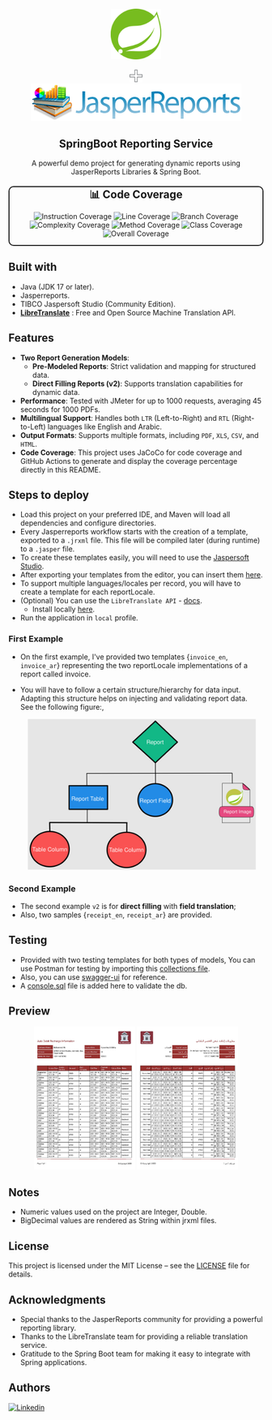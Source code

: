 <div align="center" style="margin-top: 20px">
  <img src="samples/spring.svg" width="100px" height="100px" alt="spring"/>
  <br/>
  <br/>
  <img src="samples/plus.svg" width="5%" alt="spring"/>
  <br/>
  <img src="samples/jasper-reports.png" width="417" alt="jasperreports"/>
  <h2>SpringBoot Reporting Service</h2>
  <p>A powerful demo project for generating dynamic reports using JasperReports Libraries & Spring Boot.</p>

<div align="center" style="margin: 20px 0; border: 2px solid; border-radius: 10px; background-color: transparent; max-width: 600px;">
  <h3 style="margin: 0; font-size: 1.5em;">📊 Code Coverage</h3>
  <div style="display: flex; flex-wrap: wrap; gap: 10px; justify-content: center;">

   ![Instruction Coverage](https://img.shields.io/badge/Instruction-83.44%25-yellow)
   ![Line Coverage](https://img.shields.io/badge/Line-80.79%25-yellow)
   ![Branch Coverage](https://img.shields.io/badge/Branch-100.0%25-brightgreen)
   ![Complexity Coverage](https://img.shields.io/badge/Complexity-84.51%25-yellow)
   ![Method Coverage](https://img.shields.io/badge/Method-83.58%25-yellow)
   ![Class Coverage](https://img.shields.io/badge/Class-100.0%25-brightgreen)
   ![Overall Coverage](https://img.shields.io/badge/Overall-83.27%25-yellow)

  </div>
</div>

</div>

## Built with
- Java (JDK 17 or later).
- Jasperreports.
- TIBCO Jaspersoft Studio (Community Edition).
- **[LibreTranslate]("https://github.com/LibreTranslate/LibreTranslate")** : Free and Open Source Machine Translation
  API.

## Features
- **Two Report Generation Models**:
  - **Pre-Modeled Reports**: Strict validation and mapping for structured data.
  - **Direct Filling Reports (v2)**: Supports translation capabilities for dynamic data.
- **Performance**: Tested with JMeter for up to 1000 requests, averaging 45 seconds for 1000 PDFs.
- **Multilingual Support**: Handles both `LTR` (Left-to-Right) and `RTL` (Right-to-Left) languages like English and Arabic.
- **Output Formats**: Supports multiple formats, including `PDF`, `XLS`, `CSV`, and `HTML`.
- **Code Coverage**: This project uses JaCoCo for code coverage and GitHub Actions to generate and display the coverage percentage directly in this README.

## Steps to deploy
- Load this project on your preferred IDE, and Maven will load all dependencies
  and configure directories.
- Every Jasperreports workflow starts with the creation of a template, exported to a `.jrxml` file.
  This file will be compiled later (during runtime) to a `.jasper` file.
- To create these templates easily, you will need to use the [Jaspersoft Studio](https://community.jaspersoft.com/download-jaspersoft/download-jaspersoft/).
- After exporting your templates from the editor, you can insert them [here](src/main/resources/static/templates).
- To support multiple languages/locales per record, you will have to create a template for each reportLocale.
- (Optional) You can use the `LibreTranslate API` - [docs](https://github.com/LibreTranslate/LibreTranslate/blob/main/README.md).
  - Install locally [here](local).
- Run the application in `local` profile.

### First Example
- On the first example, I've provided two templates {`invoice_en`, `invoice_ar`} representing the two reportLocale
  implementations of a report called invoice.
- You will have to follow a certain structure/hierarchy for data input.
  Adapting this structure helps on
  injecting and validating report data.  
  See the following figure:,
  
  <div align="center">
  <img src="samples/overview.svg" height="300" alt="overview"/>
  </div>

### Second Example
- The second example `v2` is for **direct filling** with **field translation**; 
- Also, two samples {`receipt_en`, `receipt_ar`} are provided.

## Testing
- Provided with two testing templates for both types of models, You can use Postman for testing
  by importing this [collections file](samples/jasperreports.postman_collection.json).
- Also, you can use [swagger-ui]("http://localhost:8083/swagger-ui/index.html) for reference.
- A [console.sql](samples/console.sql) file is added here to validate the db.

## Preview
<p align="center">
  <reportTable>
    <tr>
      <td><img src="samples/en_Page1.jpg" style="width: 200px" alt="report_english"/></td>
      <td><img src="samples/ar_Page1.jpg" style="width: 200px" alt="report_arabic"/></td>
    </tr>
  </reportTable>
</p> 

## Notes
- Numeric values used on the project are Integer, Double.
- BigDecimal values are rendered as String within jrxml files.

## License
This project is licensed under the MIT License – see the [LICENSE](LICENSE) file for details.

## Acknowledgments
- Special thanks to the JasperReports community for providing a powerful reporting library.
- Thanks to the LibreTranslate team for providing a reliable translation service.
- Gratitude to the Spring Boot team for making it easy to integrate with Spring applications.

## Authors
[![Linkedin](https://img.shields.io/badge/LinkedIn-0077B5?style=for-the-badge&logo=linkedin&logoColor=white&label=Muhammad%20Ali)](https://linkedin.com/in/zatribune)